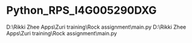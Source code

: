 # Python_RPS_I4G005290DXG
D:\Rikki Zhee Apps\Zuri training\Rock assignment\main.py
D:\Rikki Zhee Apps\Zuri training\Rock assignment\main.py
